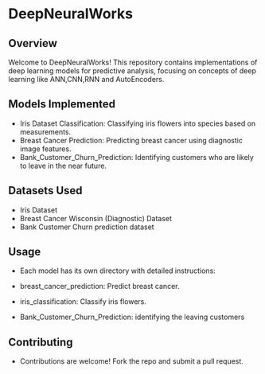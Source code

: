 # DeepNeuralWorks

## Overview
Welcome to DeepNeuralWorks! This repository contains implementations of deep learning models for predictive analysis, focusing on concepts of deep learning like ANN,CNN,RNN and AutoEncoders.

## Models Implemented

- Iris Dataset Classification: Classifying iris flowers into species based on measurements.
- Breast Cancer Prediction: Predicting breast cancer using diagnostic image features.
- Bank_Customer_Churn_Prediction: Identifying customers who are likely to leave in the near future.

## Datasets Used
- Iris Dataset
- Breast Cancer Wisconsin (Diagnostic) Dataset
- Bank Customer Churn prediction dataset

## Usage
- Each model has its own directory with detailed instructions:

- breast_cancer_prediction: Predict breast cancer.
- iris_classification: Classify iris flowers.
- Bank_Customer_Churn_Prediction: identifying the leaving customers

## Contributing

- Contributions are welcome! Fork the repo and submit a pull request.
